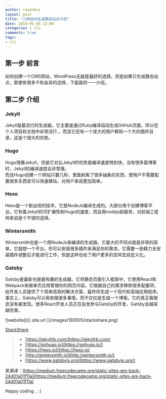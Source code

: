 ```yaml
---
author: raoenhui
layout: post
title: "几种自动生成静态站点介绍"
date: 2018-05-05 13:00
categories : cli 
comments: true
tags:
- cli
---
```


## 第一步 前言


如何创建一个CMS网站，WordPress无疑是最好的选择。但是如果只生成静态站点，那便有很多千秋各异的选择，下面我将一一介绍。


## 第二步 介绍


### Jekyll

Jekyll是最流行的生成器。它主要是通过Ruby编译自动生成GitHub页面，所以在个人项目和文档中非常流行
。而且它还有一个庞大的用户群和一个大的插件目录，这是个很大的优势。

### Hugo

Hugo很像Jekyll，但是它对比Jekyll的优势是编译速度特别快，当有很多篇博客时，Jekyll的编译速度会非常慢。  
而且Hugo创建一个网站只要几秒，里面剥离了很多抽象的东西，使用户不需要配置很多东西变可以快速建站，对用户来说更加简单。

### Hexo

Hexo是一个新出现的技术，它是NodeJs编译生成的。大部分用于创建博客平台。它有着Jekyll的可扩展性和Hugo的速度，而且用nodejs起服务，对前端工程师来说是个不错的选择。

### Wintersmith

Wintersmith也是一个用NodeJs来编译的生成器。它最大的不同点就是非常的简单，它就想一个平台，你可以安装很多插件来满足你的需求。它需要一些精力去安装插件调整后才能进行工作，但是这样也给了用户更多的空间去自定义化。

### Gatsby
 
Gatsby是最新也是最有趣的生成器。它将静态页面引入框架中，它使用React和Webpack来做单页应用管理你的网页内容。它根据自己的需求移除很多配置项，给开发人员提供了个简单高效的解决方案，最终将生成一个现代和高端应用程序。
事实上，Gatsby可以用来做很多事情，而不仅仅是生成一个博客。它的真正极限还没有被发现。很多React开发人员正在自发参与Gatsby的开发，Gatsby会越来越完善。



![website]({{ site.url }}/images/180505/stackshare.png)

 [StackShare](https://stackshare.io/stackups/gatsby-vs-wintersmith-vs-hugo-vs-hexo-vs-jekyll)  



> *  [https://jekyllrb.com](https://jekyllrb.com)
> *  [https://gohugo.io](https://gohugo.io/)
> *  [https://hexo.io](https://hexo.io)
> *  [http://wintersmith.io](http://wintersmith.io/)
> *  [https://www.gatsbyjs.org](https://www.gatsbyjs.org/)

来源译：[https://medium.freecodecamp.org/static-sites-are-back-24d01a01f11a](https://medium.freecodecamp.org/static-sites-are-back-24d01a01f11a)

Happy coding .. :)
